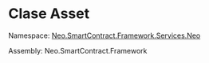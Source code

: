 # Clase Asset

Namespace: [Neo.SmartContract.Framework.Services.Neo](../AntShares.md)

Assembly: Neo.SmartContract.Framework

